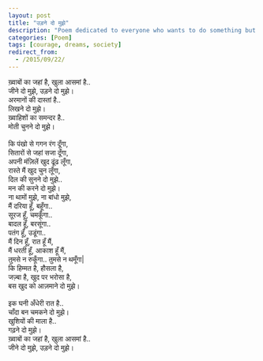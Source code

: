 ```yaml
---
layout: post
title: "उड़ने दो मुझे"
description: "Poem dedicated to everyone who wants to do something but the society holds them back."
categories: [Poem]
tags: [courage, dreams, society]
redirect_from:
  - /2015/09/22/
---
```


ख़्वाबों का जहां है, खुला आसमां है..<br/>
जीने दो मुझे, उड़ने दो मुझे।<br/>
अरमानों की दास्तां है..<br/>
लिखने दो मुझे।<br/>
ख़्वाहिशों का समन्दर है..<br/>
मोती चुनने दो मुझे। <br/>
<br/>
कि पंखो से गगन रंग दूँगा,<br/>
सितारों से जहां सजा दूँगा,<br/>
अपनी मंज़िलें खुद ढूंढ लूँगा,<br/>
रास्ते मैं खुद चुन लूँगा,<br/>
दिल की सुनने दो मुझे..<br/>
मन की करने दो मुझे।<br/>
ना थामों मुझे, ना बांधो मुझे,<br/>
मैं दरिया हूँ, बहूँगा..<br/>
सूरज हूँ, चमकूँगा..<br/>
बादल हूँ, बरसूंगा..<br/>
पतंग हूँ, उडूंगा..<br/>
मैं दिन हूँ, रात हूँ मैं,<br/>
मैं धरती हूँ, आकाश हूँ मैं,<br/>
तुमसे न रुकूँगा.. तुमसे न थमूँगा|<br/>
कि हिम्मत है, हौसला है,<br/>
जज़्बा है, खुद पर भरोसा है,<br/>
बस खुद को आज़माने दो मुझे। <br/>
<br/>
इक घनी अँधेरी रात है..<br/>
चाँदा बन चमकने दो मुझे। <br/>
खुशियों की माला है.. <br/>
गढ़ने दो मुझे। <br/>
ख़्वाबों का जहां है, खुला आसमां है..<br/>
जीने दो मुझे, उड़ने दो मुझे।<br/>
<br/>

